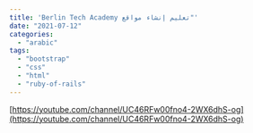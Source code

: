 ```yaml
---
title: 'Berlin Tech Academy تعليم إنشاء مواقع"'
date: "2021-07-12"
categories:
  - "arabic"
tags:
  - "bootstrap"
  - "css"
  - "html"
  - "ruby-of-rails"
---
```


[https://youtube.com/channel/UC46RFw00fno4-2WX6dhS-og](https://youtube.com/channel/UC46RFw00fno4-2WX6dhS-og)
